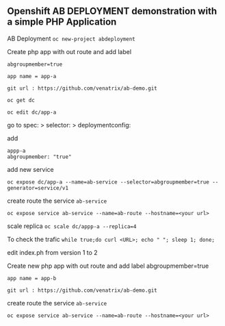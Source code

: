 ## Openshift AB DEPLOYMENT demonstration with a simple PHP Application

AB Deployment
`oc new-project abdeployment`

Create php app with out route and add  label  

`abgroupmember=true`

`app name = app-a`

`git url : https://github.com/venatrix/ab-demo.git`

`oc get dc`

`oc edit dc/app-a`

go to spec: > selector: > deploymentconfig:

add
```
appp-a 
abgroupmember: "true"
```

add new service

`oc expose dc/app-a --name=ab-service --selector=abgroupmember=true --generator=service/v1`

create route the service `ab-service`

`oc expose service ab-service --name=ab-route --hostname=<your url>`

scale replica
`oc scale dc/appp-a --replica=4`

To check the trafic
`while true;do curl <URL>; echo " "; sleep 1; done; `

edit index.ph from version 1 to 2

Create new php app with out route and add label abgroupmember=true

`app name = app-b`

`git url : https://github.com/venatrix/ab-demo.git`

create route the service `ab-service`

`oc expose service ab-service --name=ab-route --hostname=<your url>`



